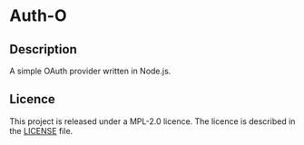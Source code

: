 # Auth-O
## Description 
A simple OAuth provider written in Node.js. 

## Licence
This project is released under a MPL-2.0 licence. The licence is described in the [LICENSE](LICENSE "LICENSE") file. 

